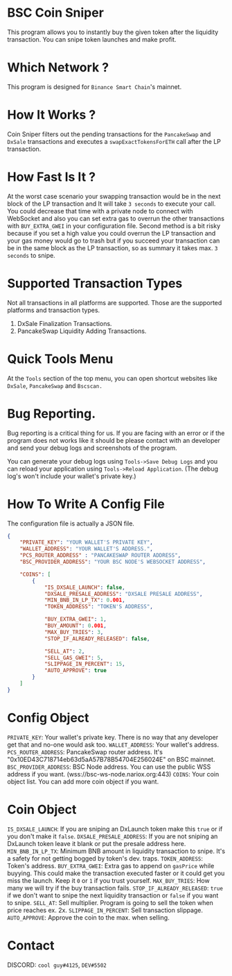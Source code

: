 # BSC Coin Sniper
This program allows you to instantly buy the given token after the liquidity transaction. You can snipe token launches and make profit.

# Which Network ?
This program is designed for `Binance Smart Chain`'s mainnet.

# How It Works ?
Coin Sniper filters out the pending transactions for the `PancakeSwap` and `DxSale` transactions and executes a `swapExactTokensForETH` call after the LP transaction.

# How Fast Is It ?
At the worst case scenario your swapping transaction would be in the next block of the LP transaction and It will take `3 seconds` to execute your call.
You could decrease that time with a private node to connect with WebSocket and also you can set extra gas to overrun the other transactions with `BUY_EXTRA_GWEI` in your configuration file. Second method is a bit risky because if you set a high value you could overrun the LP transaction and your gas money would go to trash but if you succeed your transaction can be in the same block as the LP transaction, so as summary it takes max. `3 seconds` to snipe.

# Supported Transaction Types
Not all transactions in all platforms are supported. Those are the supported platforms and transaction types.

1. DxSale Finalization Transactions.
2. PancakeSwap Liquidity Adding Transactions.

# Quick Tools Menu
At the `Tools` section of the top menu, you can open shortcut websites like `DxSale`, `PancakeSwap` and `Bscscan.`

# Bug Reporting.
Bug reporting is a critical thing for us. If you are facing with an error or if the program does not works like it should be please contact with an developer and send your debug logs and screenshots of the program.

You can generate your debug logs using `Tools->Save Debug Logs` and you can reload your application using `Tools->Reload Application`.
(The debug log's won't include your wallet's private key.)

# How To Write A Config File
The configuration file is actually a JSON file.

```json
{
    "PRIVATE_KEY": "YOUR WALLET'S PRIVATE KEY",
    "WALLET_ADDRESS": "YOUR WALLET'S ADDRESS.",
    "PCS_ROUTER_ADDRESS" : "PANCAKESWAP ROUTER ADDRESS",
    "BSC_PROVIDER_ADDRESS": "YOUR BSC NODE'S WEBSOCKET ADDRESS",

    "COINS": [
        {   
            "IS_DXSALE_LAUNCH": false,
            "DXSALE_PRESALE_ADDRESS": "DXSALE PRESALE ADDRESS",
            "MIN_BNB_IN_LP_TX": 0.001,
            "TOKEN_ADDRESS": "TOKEN'S ADDRESS",

            "BUY_EXTRA_GWEI": 1,
            "BUY_AMOUNT": 0.001,
            "MAX_BUY_TRIES": 3,
            "STOP_IF_ALREADY_RELEASED": false,

            "SELL_AT": 2,
            "SELL_GAS_GWEI": 5,
            "SLIPPAGE_IN_PERCENT": 15,
            "AUTO_APPROVE": true
        }
    ]
}
```

# Config Object
`PRIVATE_KEY`: Your wallet's private key. There is no way that any developer get that and no-one would ask too.
`WALLET_ADDRESS`: Your wallet's address.
`PCS_ROUTER_ADDRESS`: PancakeSwap router address. It's "0x10ED43C718714eb63d5aA57B78B54704E256024E" on BSC mainnet.
`BSC_PROVIDER_ADDRESS`: BSC Node address. You can use the public WSS address if you want. (wss://bsc-ws-node.nariox.org:443)
`COINS`: Your coin object list. You can add more coin object if you want.

# Coin Object
`IS_DXSALE_LAUNCH`: If you are sniping an DxLaunch token make this `true` or if you don't make it `false`.
`DXSALE_PRESALE_ADDRESS`: If you are not sniping an DxLaunch token leave it blank or put the presale address here.
`MIN_BNB_IN_LP_TX`: Minimum BNB amount in liquidity transaction to snipe. It's a safety for not getting bogged by token's dev. traps.
`TOKEN_ADDRESS`: Token's address.
`BUY_EXTRA_GWEI`: Extra gas to append on `gasPrice` while buyying. This could make the transaction executed faster or it could get you miss the launch. Keep it `0` or `1` if you trust yourself.
`MAX_BUY_TRIES`: How many we will try if the buy transaction fails.
`STOP_IF_ALREADY_RELEASED`: `true` if we don't want to snipe the next liquidity transaction or `false` if you want to snipe.
`SELL_AT`: Sell multiplier. Program is going to sell the token when price reaches ex. 2x.
`SLIPPAGE_IN_PERCENT`: Sell transaction slippage.
`AUTO_APPROVE`: Approve the coin to the max. when selling.

# Contact
DISCORD: `cool guy#4125`, `DEV#5502`
